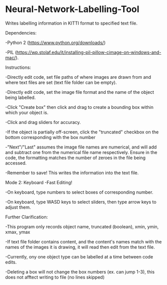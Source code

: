 # Neural-Network-Labelling-Tool
Writes labelling information in KITTI format to specified text file.


Dependencies:

-Python 2 (https://www.python.org/downloads/)

-PIL (https://wp.stolaf.edu/it/installing-pil-pillow-cimage-on-windows-and-mac/).


Instructions:

-Directly edit code, set file paths of where images are drawn from and where text files are set (text file folder can be empty).

-Directly edit code, set the image file format and the name of the object being labelled.

-Click "Create box" then click and drag to create a bounding box within which your object is.

-Click and drag sliders for accuracy.

-If the object is partially off-screen, click the "truncated" checkbox on the bottom corresponding with the box number

-"Next"/"Last" assumes the image file names are numerical, and will add and subtract one from the numerical file name respectively.  Ensure in the code, the formatting matches the number of zeroes in the file being accessed.

-Remember to save!  This writes the information into the text file.


Mode 2: Keyboard -Fast Editing!

-On keyboard, type numbers to select boxes of corresponding number.

-On keyboard, type WASD keys to select sliders, then type arrow keys to adjust them.


Further Clarification:

-This program only records object name, truncated (boolean), xmin, ymin, xmax, ymax

-If text file folder contains content, and the content's names match with the names of the images it is drawing, it will read then edit from the text file.

-Currently, ony one object type can be labelled at a time between code edits.

-Deleting a box will not change the box numbers (ex. can jump 1-3), this does not afftect writing to file (no lines skipped)
